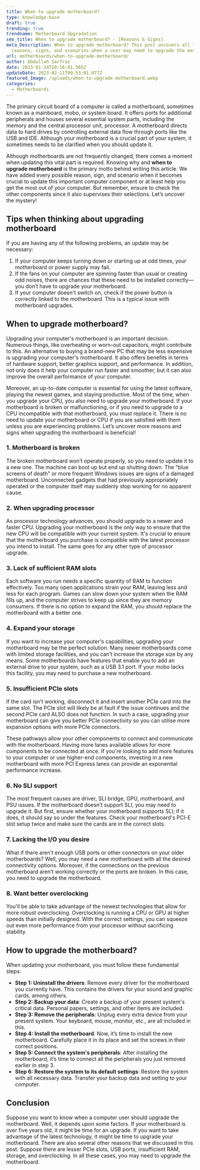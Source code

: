 ```yaml
---
title: When to upgrade motherboard?
type: knowledge-base
draft: true
trending: true
trendname: Motherboard Upgradation
seo_title: When to upgrade motherboard? - [Reasons & Signs]
meta_Description: When to upgrade motherboard? This post uncovers all the
  reasons, signs, and scenarios when a user may need to upgrade the motherboard.
url: motherboards/when-to-upgrade-motherboard/
author: Abdullah Sarfraz
date: 2023-01-24T20:16:01.565Z
updateDate: 2023-02-11T09:53:01.077Z
featured_Image: /uploads/when-to-upgrade-motherboard.webp
categories:
  - Motherboards
---
```

The primary circuit board of a computer is called a motherboard, sometimes known as a mainboard, mobo, or system board. It offers ports for additional peripherals and houses several essential system parts, including the memory and the central processor unit, processor. A motherboard directs data to hard drives by controlling external data flow through ports like the USB and IDE. Although your motherboard is a crucial part of your system, it sometimes needs to be clarified when you should update it.

Although motherboards are not frequently changed, there comes a moment when updating this vital part is required. Knowing why and **when to upgrade motherboard** is the primary motto behind writing this article. We have added every possible reason, sign, and scenario when it becomes crucial to update this important computer component or at least help you get the most out of your computer. But remember, ensure to check the other components since it also supervises their selections. Let’s uncover the mystery!

## Tips when thinking about upgrading motherboard

If you are having any of the following problems, an update may be necessary:

1. If your computer keeps turning down or starting up at odd times, your motherboard or power supply may fail.
2. If the fans on your computer are spinning faster than usual or creating odd noises, there are chances that these need to be installed correctly—you don’t have to upgrade your motherboard.
3. If your computer doesn't switch on, check if the power button is correctly linked to the motherboard. This is a typical issue with motherboard upgrades.

## When to upgrade motherboard?

Upgrading your computer's motherboard is an important decision. Numerous things, like overheating or worn-out capacitors, might contribute to this. An alternative to buying a brand-new PC that may be less expensive is upgrading your computer's motherboard. It also offers benefits in terms of hardware support, better graphics support, and performance. In addition, not only does it help your computer run faster and smoother, but it can also improve the overall performance of your computer. 

Moreover, an up-to-date computer is essential for using the latest software, playing the newest games, and staying productive. Most of the time, when you upgrade your CPU, you also need to upgrade your motherboard. If your motherboard is broken or malfunctioning, or if you need to upgrade to a CPU incompatible with that motherboard, you must replace it. There is no need to update your motherboard or CPU if you are satisfied with them unless you are experiencing problems. Let’s uncover more reasons and signs when upgrading the motherboard is beneficial!

### 1. Motherboard is broken

The broken motherboard won’t operate properly, so you need to update it to a new one. The machine can boot up but end up shutting down. The "blue screens of death" or more frequent Windows issues are signs of a damaged motherboard. Unconnected gadgets that had previously appropriately operated or the computer itself may suddenly stop working for no apparent cause.

### 2. When upgrading processor

As processor technology advances, you should upgrade to a newer and faster CPU. Upgrading your motherboard is the only way to ensure that the new CPU will be compatible with your current system. It's crucial to ensure that the motherboard you purchase is compatible with the latest processor you intend to install. The same goes for any other type of processor upgrade.

### 3. Lack of sufficient RAM slots

Each software you run needs a specific quantity of RAM to function effectively. Too many open applications strain your RAM, leaving less and less for each program. Games can slow down your system when the RAM fills up, and the computer strives to keep up since they are memory consumers. If there is no option to expand the RAM, you should replace the motherboard with a better one.

### 4. Expand your storage

If you want to increase your computer's capabilities, upgrading your motherboard may be the perfect solution. Many newer motherboards come with limited storage facilities, and you can’t increase the storage size by any means. Some motherboards have features that enable you to add an external drive to your system, such as a USB 3.1 port. If your mobo lacks this facility, you may need to purchase a new motherboard.

### 5. Insufficient PCIe slots

If the card isn't working, disconnect it and insert another PCIe card into the same slot. The PCIe slot will likely be at fault if the issue continues and the second PCIe card ALSO does not function. In such a case, upgrading your motherboard can give you better PCIe connectivity so you can utilise more expansion options with more PCIe connectors.

These pathways allow your other components to connect and communicate with the motherboard. Having more lanes available allows for more components to be connected at once. If you're looking to add more features to your computer or use higher-end components, investing in a new motherboard with more PCI Express lanes can provide an exponential performance increase.

### 6. No SLI support

The most frequent causes are driver, SLI bridge, GPU, motherboard, and PSU issues. If the motherboard doesn’t support SLI, you may need to upgrade it. But first, ensure whether your motherboard supports SLI; if it does, it should say so under the features. Check your motherboard's PCI-E slot setup twice and make sure the cards are in the correct slots.

### 7. Lacking the I/O you desire

What if there aren’t enough USB ports or other connectors on your older motherboards? Well, you may need a new motherboard with all the desired connectivity options. Moreover, if the connections on the previous motherboard aren’t working correctly or the ports are broken. In this case, you need to upgrade the motherboard.

### 8. Want better overclocking

You'll be able to take advantage of the newest technologies that allow for more robust overclocking. Overclocking is running a CPU or GPU at higher speeds than initially designed. With the correct settings, you can squeeze out even more performance from your processor without sacrificing stability.

## How to upgrade the motherboard?

When updating your motherboard, you must follow these fundamental steps:

* **Step 1: Uninstall the drivers**: Remove every driver for the motherboard you currently have. This contains the drivers for your sound and graphic cards, among others.
* **Step 2: Backup your data**: Create a backup of your present system's critical data. Personal papers, settings, and other items are included.
* **Step 3: Remove the peripherals**: Unplug every extra device from your present system. Your keyboard, mouse, monitor, etc., are all included in this.
* **Step 4: Install the motherboard**: Now, it’s time to install the new motherboard. Carefully place it in its place and set the screws in their correct positions.
* **Step 5: Connect the system's peripherals**: After installing the motherboard, it’s time to connect all the peripherals you just removed earlier in step 3.
* **Step 6: Restore the system to its default settings**: Restore the system with all necessary data. Transfer your backup data and setting to your computer.

## Conclusion

Suppose you want to know when a computer user should upgrade the motherboard. Well, it depends upon some factors. If your motherboard is over five years old, it might be time for an upgrade. If you want to take advantage of the latest technology, it might be time to upgrade your motherboard. There are also several other reasons that we discussed in this post. Suppose there are lesser PCIe slots, USB ports, insufficient RAM, storage, and overclocking. In all these cases, you may need to upgrade the motherboard.